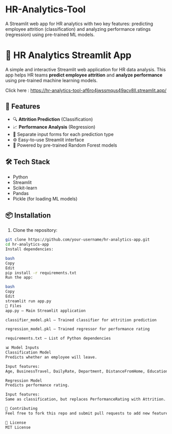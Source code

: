 # HR-Analytics-Tool
A Streamlit web app for HR analytics with two key features: predicting employee attrition (classification) and analyzing performance ratings (regression) using pre-trained ML models.

# 🧠 HR Analytics Streamlit App

A simple and interactive Streamlit web application for HR data analysis. This app helps HR teams **predict employee attrition** and **analyze performance** using pre-trained machine learning models.

Click here : https://hr-analytics-tool-af6ro4jwssmqus49acv8ll.streamlit.app/
## 🚀 Features

- 🔍 **Attrition Prediction** (Classification)
- 📈 **Performance Analysis** (Regression)
- 🧾 Separate input forms for each prediction type
- ⚙️ Easy-to-use Streamlit interface
- 🧠 Powered by pre-trained Random Forest models

## 🛠 Tech Stack

- Python
- Streamlit
- Scikit-learn
- Pandas
- Pickle (for loading ML models)

## 📦 Installation

1. Clone the repository:

```bash
git clone https://github.com/your-username/hr-analytics-app.git
cd hr-analytics-app
Install dependencies:

bash
Copy
Edit
pip install -r requirements.txt
Run the app:

bash
Copy
Edit
streamlit run app.py
📁 Files
app.py – Main Streamlit application

classifier_model.pkl – Trained classifier for attrition prediction

regression_model.pkl – Trained regressor for performance rating

requirements.txt – List of Python dependencies

📊 Model Inputs
Classification Model
Predicts whether an employee will leave.

Input features:
Age, BusinessTravel, DailyRate, Department, DistanceFromHome, Education, EducationField, EmployeeCount, EmployeeNumber, EnvironmentSatisfaction, Gender, HourlyRate, JobInvolvement, JobLevel, JobRole, JobSatisfaction, MaritalStatus, MonthlyIncome, MonthlyRate, NumCompaniesWorked, Over18, OverTime, PercentSalaryHike, PerformanceRating, RelationshipSatisfaction, StandardHours, StockOptionLevel, TotalWorkingYears, TrainingTimesLastYear, WorkLifeBalance, YearsAtCompany, YearsInCurrentRole, YearsSinceLastPromotion, YearsWithCurrManager

Regression Model
Predicts performance rating.

Input features:
Same as classification, but replaces PerformanceRating with Attrition.

🙌 Contributing
Feel free to fork this repo and submit pull requests to add new features or improve the UI.

📄 License
MIT License
